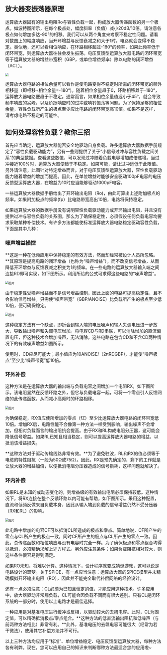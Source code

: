 ## **放大器变振荡器原理**



运算放大器固有的输出电阻Ro与容性负载一起，构成放大器传递函数的另一个极点。如波特图所示，在每个极点处，幅度斜率（负值）减小20dB/10倍。请注意各极点如何增加多达-90°的相移。我们可以从两个角度来考察不稳定性问题。请看对数图上的幅度响应，当开环增益与反馈衰减之和大于1时，电路就会变得不稳定。类似地，还可以看相位响应，在环路相移超过-180°的频率，如果此频率低于闭环带宽，则运算放大器往往会发生振荡。电压反馈型运算放大器电路的闭环带宽等于运算放太器的增益带宽积（GBP，或单位增益频率）除以电路的闭环增益（ACL）。

<img src="http://www.ivixivi.com:8000/f/38c8a3448e4b4aa29e72/?dl=1" style="zoom:67%;" />

运算放大器电路的相位余量可以看作是使电路变得不稳定时所需的闭环带宽的额外相移量（即相移+相位余量=-180°)。随着相位余量趋于0，环路相移趋于-180°，运算放大器电路便趋于不稳定。通常而言，如果相位余量值远小于45°，就会导致频率响应的尖峰，以及阶跃响应时的过冲或响铃振荡等问题。为了保持足够的相位余量，容性负载所产生的极点至少应比电路的闭环带宽高10倍。如果不是这样，请考虑电路不稳定的可能性。

## **如何处理容性负载？教你三招**



首先应当确定，运算放大器能否安全地驱动自身负载。许多运算放大器数据手册规定了“容性负载驱动能力”，另有一些则提供了关于“小信号过冲与容性负载之间关系”的典型数据。查看这些数值，可以发现过冲随着负载电容增加成倍递增。当过冲接近100%时，运算放大器便趋于不稳定。如果可能，请让过冲远低于此限值。另外请注意，此图针对特定增益而言。对于电压反馈型运算放大器，容性负载驱动能力随着增益的增加而提高。因此，在单位增益时能够安全驱动100pF电容的电压反馈型运算放大器，在增益为10时应当能够驱动1000pF电容。

一些运算放大器数据手册给出了开环输出电阻（Ro)，由此可算出上述附加极点的频率。如果附加极点的频率(fp）比电路带宽高出10倍，电路将保持稳定。

如果运算放大器的数据手册没有说明容性负载驱动能力或开环输出电阻，并且没有提供过冲与容性负载的关系图，那么为了确保稳定性，必须假设任何负载电容均要求采取某种补偿技术。有许多方法都能使标准运算放大器电路稳定驱动容性负载，下面是其中几种：

### **噪声增益操控**

**这是一种在低频应用中保持稳定的有效方法，然而却经常被设计人员所忽略。**其原理是提高电路的闭环增益（也称为“噪声增益”），而不改变信号增益，从而降低开环增益与反馈衰减之积变为1的频率。在一些电路的运算放大器输入端之间连接RD即可实现，如下图所示。利用所给的公式可求得这些电路的“噪声增益”。

<img src="http://www.ivixivi.com:8000/f/cc05d429d19346a88d4f/?dl=1" alt="图片" style="zoom:67%;" />



由于稳定性受噪声增益而不是信号增益控制，因此上面的电路可提高稳定性，且不会影响信号增益。只需使“噪声带宽”（GBP/ANOISE）比负载所产生的极点至少低10倍，便可确保稳定。

<img src="http://www.ivixivi.com:8000/f/569e3aaf5f874181a597/?dl=1" alt="图片" style="zoom:67%;" />

这种稳定方法有一个缺点，即折合到输入端的电压噪声和输人失调电压进一步放大，导致输出噪声和失调电压增加。将电容CD与RD串联，可以消除增加的直流偏置电压，但这种技术会增加噪声，无法消除。这些电路在包含CD和不含CD两种情况下的有效噪声增益如图所示。

使用时，CD应尽可能大；最小值应为10ANOISE/（2πRDGBP)，才能使“噪声极点”至少比“噪声带宽”低10倍。

### **环外补偿**

这种方法是在运算放大器的输出端与负载电容之间增加一个电阻RX，如下图所示。该电阻显然在反馈环路之外，但它与负载电容一起，可将一个零点引人反馈网络的此传递函数，从而减小高频时的环路相移。

<img src="http://www.ivixivi.com:8000/f/a510550daea64883aa22/?dl=1" alt="图片" style="zoom:67%;" />



为确保稳定，RX值应使所增加的零点（fZ）至少比运算放大器电路的闭环带宽低10倍。增加RX后，电路性能不会像第一种方法一样受到影响，输出噪声不会增加，但相对负载而言的输出阻抗会提高。由于RX和RL构成电阻分压器，这可能会降低信号增益。如果RL已知且相当稳定，则可以提高运算放大器电路的增益，以抵消该增益损失。

**这种方法对于驱动传输线路非常有效。**为了避免驻波，RL和RX的值必须等于电缆的特性阻抗（一般为50Ω或75Ω）。因此，RX是预先确定的，剩下的工作就是让放大器的增益加倍，以便抵消电阻分压器造成的信号损耗，这样问题就解决了。![img](data:image/gif;base64,iVBORw0KGgoAAAANSUhEUgAAAAEAAAABCAYAAAAfFcSJAAAADUlEQVQImWNgYGBgAAAABQABh6FO1AAAAABJRU5ErkJggg==)

### **环内补偿**

如果RL是未知的或动态变化的，则增益级的有效输出电阻必须保持较低。这种情况下，将RX连接在整个反馈环路以内可能有帮助，如下图所示。采用这种配置，直流和低频反做来自负载本身，因此从输入端到负载的信号增益仍然不受分压器（RX和RL）的影响。

<img src="http://www.ivixivi.com:8000/f/b4f4309a437042e0bd8e/?dl=1" alt="图片" style="zoom:67%;" />



此电路中增加的电容CF可以抵消CL所造成的极点和零点。简单地说，CF所产生的零点与CL所产生的极点一致，同时CF所产生的极点与CL所产生的零点一致。因此，总传递函数和相位响应与没有电容时完全一样。为了确保极点和零点组合均得以抵消，必须精确求解上述方程式。另外应注意条件；如果负载阻抗相对较大，则这些条件很容易得到满足。

如果RO未知，将难以计算。这种情况下，设计程序就变成猜谜游戏，这可以说是电路设计的噩梦。关于SPICE，有一点应当注意：运算放大器的SPICE模型并未精确模拟开环输出电阻（RO），因此并不能完全取代补偿网络的经验设计。

还有一点必须注意：CL必须为已知且恒定的值，才能应用这种技术。许多应用中，放大器驱动非常规负载，CL可能会因负载不同而有很大差别。只有CL是闭环系统的一部分时，使用以上电路才是最佳选择。

一种应用是对基准电压进行缓冲或反相，以驱动较大的去耦电容。此时，CL为固定值，可以精确抵消极点/零点组合。**这种方法的低直流输出阻抗和低噪声（与前两种方法相比）非常有利。**此外，基准电压的去耦电容可能很大（经常为若干微法），使用其它补偿方法并不可行。

以上三种方法均应用于“标准”、单位增益稳定、电压反馈型运算放大器，每种方法各有利弊。现在，您可以应用自己的知识来判断哪种方法最适合您的应用啦~